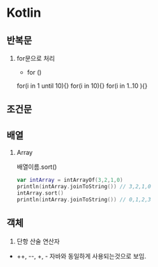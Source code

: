 # Kotlin

## 반복문

1.  for문으로 처리

    - for ()

    for(i in 1 until 10){} </d>
    for(i in 10){} </d>
    for(i in 1..10 ){}

## 조건문

## 배열

1. Array

   배열이름.sort() </d>

   ```kotlin
   var intArray = intArrayOf(3,2,1,0)
   println(intArray.joinToString()) // 3,2,1,0
   intArray.sort()
   println(intArray.joinToString()) // 0,1,2,3
   ```

## 객체

1. 단항 산술 연산자

- ++, --, +, -
  자바와 동일하게 사용되는것으로 보임.

